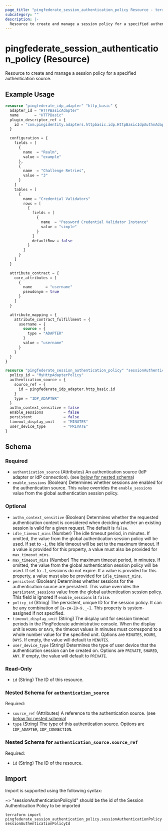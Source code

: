 ```yaml
---
page_title: "pingfederate_session_authentication_policy Resource - terraform-provider-pingfederate"
subcategory: ""
description: |-
  Resource to create and manage a session policy for a specified authentication source.
---
```


# pingfederate_session_authentication_policy (Resource)

Resource to create and manage a session policy for a specified authentication source.

## Example Usage

```terraform
resource "pingfederate_idp_adapter" "http_basic" {
  adapter_id = "HTTPBasicAdapter"
  name       = "HTTPBasic"
  plugin_descriptor_ref = {
    id = "com.pingidentity.adapters.httpbasic.idp.HttpBasicIdpAuthnAdapter"
  }

  configuration = {
    fields = [
      {
        name  = "Realm",
        value = "example"
      },
      {
        name  = "Challenge Retries",
        value = "3"
      }
    ]
    tables = [
      {
        name = "Credential Validators"
        rows = [
          {
            fields = [
              {
                name  = "Password Credential Validator Instance"
                value = "simple"
              }
            ]
            defaultRow = false
          }
        ]
      }
    ]
  }

  attribute_contract = {
    core_attributes = [
      {
        name      = "username"
        pseudonym = true
      }
    ]
  }

  attribute_mapping = {
    attribute_contract_fulfillment = {
      username = {
        source = {
          type = "ADAPTER"
        }
        value = "username"
      }
    }
  }
}

resource "pingfederate_session_authentication_policy" "sessionAuthenticationPolicy" {
  policy_id = "MyHttpAdapterPolicy"
  authentication_source = {
    source_ref = {
      id = pingfederate_idp_adapter.http_basic.id
    }
    type = "IDP_ADAPTER"
  }
  authn_context_sensitive = false
  enable_sessions         = false
  persistent              = false
  timeout_display_unit    = "MINUTES"
  user_device_type        = "PRIVATE"
}
```

<!-- schema generated by tfplugindocs -->
## Schema

### Required

- `authentication_source` (Attributes) An authentication source (IdP adapter or IdP connection). (see [below for nested schema](#nestedatt--authentication_source))
- `enable_sessions` (Boolean) Determines whether sessions are enabled for the authentication source. This value overrides the `enable_sessions` value from the global authentication session policy.

### Optional

- `authn_context_sensitive` (Boolean) Determines whether the requested authentication context is considered when deciding whether an existing session is valid for a given request. The default is `false`.
- `idle_timeout_mins` (Number) The idle timeout period, in minutes. If omitted, the value from the global authentication session policy will be used. If set to `-1`, the idle timeout will be set to the maximum timeout. If a value is provided for this property, a value must also be provided for `max_timeout_mins`.
- `max_timeout_mins` (Number) The maximum timeout period, in minutes. If omitted, the value from the global authentication session policy will be used. If set to `-1`, sessions do not expire. If a value is provided for this property, a value must also be provided for `idle_timeout_mins`.
- `persistent` (Boolean) Determines whether sessions for the authentication source are persistent. This value overrides the `persistent_sessions` value from the global authentication session policy. This field is ignored if `enable_sessions` is `false`.
- `policy_id` (String) The persistent, unique ID for the session policy. It can be any combination of `[a-zA-Z0-9._-]`. This property is system-assigned if not specified.
- `timeout_display_unit` (String) The display unit for session timeout periods in the PingFederate administrative console. When the display unit is `HOURS` or `DAYS`, the timeout values in minutes must correspond to a whole number value for the specified unit. Options are `MINUTES`, `HOURS`, `DAYS`. If empty, the value will default to `MINUTES`.
- `user_device_type` (String) Determines the type of user device that the authentication session can be created on. Options are `PRIVATE`, `SHARED`, `ANY`. If empty, the value will default to `PRIVATE`.

### Read-Only

- `id` (String) The ID of this resource.

<a id="nestedatt--authentication_source"></a>
### Nested Schema for `authentication_source`

Required:

- `source_ref` (Attributes) A reference to the authentication source. (see [below for nested schema](#nestedatt--authentication_source--source_ref))
- `type` (String) The type of this authentication source. Options are `IDP_ADAPTER`, `IDP_CONNECTION`.

<a id="nestedatt--authentication_source--source_ref"></a>
### Nested Schema for `authentication_source.source_ref`

Required:

- `id` (String) The ID of the resource.

## Import

Import is supported using the following syntax:

~> "sessionAuthenticationPolicyId" should be the id of the Session Authentication Policy to be imported

```shell
terraform import pingfederate_session_authentication_policy.sessionAuthenticationPolicy sessionAuthenticationPolicyId
```
